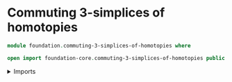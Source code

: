 # Commuting 3-simplices of homotopies

```agda
module foundation.commuting-3-simplices-of-homotopies where

open import foundation-core.commuting-3-simplices-of-homotopies public
```

<details><summary>Imports</summary>

```agda

```

</details>
